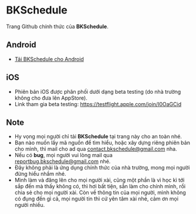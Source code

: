 # BKSchedule
Trang Github chính thức của **BKSchedule**.

## Android
- [Tải BKSchedule cho Android](https://drive.google.com/open?id=1RMl-qPhBDZwyiASIM8WaAk4p4bmbltP-)

## iOS
- Phiên bản iOS được phân phối dưới dạng beta testing (do nhà trường không cho đưa lên AppStore).
- Link tham gia beta testing: https://testflight.apple.com/join/I0OaGCid

## Note
- Hy vọng mọi người chỉ tải **BKSchedule** tại trang này cho an toàn nhé.
- Bạn nào muốn lấy mã nguồn để tìm hiểu, hoặc xây dựng riêng phiên bản cho mình, thì mail cho ad qua contact.bkschedule@gmail.com nha.
- Nếu có **bug**, mọi người vui lòng mail qua reportbug.bkschedule@gmail.com nhé.
- Đây không phải là ứng dụng chính thức của nhà trường, mong mọi người đừng hiểu nhầm nhé.
- Mình làm và đăng lên cho mọi người xài, cũng một phần là vì học kì tới sắp đến mà thấy không có, thì hơi bất tiện, sẵn làm cho chính mình, rồi chia sẻ cho mọi người xài. Còn về thông tin của mọi người, mình không có đụng đến gì cả, mọi người tin thì cứ yên tâm xài nhé, cảm ơn mọi người nhiều.
